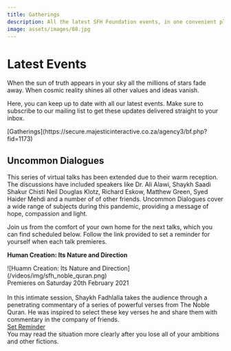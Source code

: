 ```yaml
---
title: Gatherings
description: All the latest SFH Foundation events, in one convenient place
image: assets/images/08.jpg
---
```


# Latest Events

<div class="callout">
When the sun of truth appears in your sky all the millions of stars fade away. When cosmic reality shines all other values and ideas vanish.
</div>

Here, you can keep up to date with all our latest events. Make sure to subscribe to our mailing list to get these updates delivered straight to your inbox.

<div markdown="3" class="purchase-link">
[Gatherings](https://secure.majesticinteractive.co.za/agency3/bf.php?fid=1173)
</div>

## Uncommon Dialogues

This series of virtual talks has been extended due to their warm reception. The discussions have included speakers like Dr. Ali Alawi, Shaykh Saadi Shakur Chisti Neil Douglas Klotz, Richard Eskow, Matthew Green, Syed Haider Mehdi and a number of of other friends. Uncommon Dialogues cover a wide range of subjects during this pandemic, providing a message of hope, compassion and light.

Join us from the comfort of your own home for the next talks, which you can find scheduled below. Follow the link provided to set a reminder for yourself when each talk premieres.

<div markdown="1" class="card article sidebar center">

**Human Creation: Its Nature and Direction**

<div markdown="2" class="article-image">
![Huamn Creation: Its Nature and Direction](/videos/img/sfh_noble_quran.png)
</div>

<div markdown="3" class="article-para">
Premieres on Saturday 20th February 2021<br/><br/>
In this intimate session, Shaykh Fadhlalla takes the audience through a penetrating commentary of a series of powerful verses from The Noble Quran. He was inspired to select these key verses he and share them with commentary in the company of friends.    
</div>

<div markdown="3" class="article-link">
<a href="https://www.youtube.com/watch?v=GIcbm7YO640" target="_blank" rel="noopener noreferrer">Set Reminder</a>
</div>

</div>

<div class="callout">
You may read the situation more clearly after you lose all of your ambitions and other fictions.
</div>
